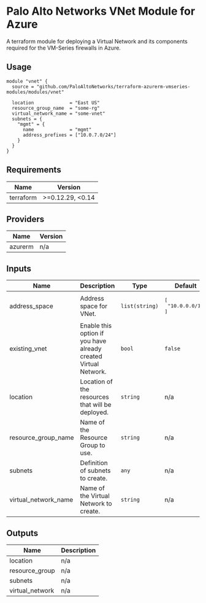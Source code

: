 Palo Alto Networks VNet Module for Azure
===========

A terraform module for deploying a Virtual Network and its components required for the VM-Series firewalls in Azure.

Usage
-----

```hcl
module "vnet" {
  source = "github.com/PaloAltoNetworks/terraform-azurerm-vmseries-modules/modules/vnet"

  location             = "East US"
  resource_group_name  = "some-rg"
  virtual_network_name = "some-vnet"
  subnets = {
    "mgmt" = {
      name             = "mgmt"
      address_prefixes = ["10.0.7.0/24"]
    }
  }
}
```

<!-- BEGINNING OF PRE-COMMIT-TERRAFORM DOCS HOOK -->
## Requirements

| Name | Version |
|------|---------|
| terraform | >=0.12.29, <0.14 |

## Providers

| Name | Version |
|------|---------|
| azurerm | n/a |

## Inputs

| Name | Description | Type | Default | Required |
|------|-------------|------|---------|:--------:|
| address\_space | Address space for VNet. | `list(string)` | <pre>[<br>  "10.0.0.0/16"<br>]</pre> | no |
| existing\_vnet | Enable this option if you have already created Virtual Network. | `bool` | `false` | no |
| location | Location of the resources that will be deployed. | `string` | n/a | yes |
| resource\_group\_name | Name of the Resource Group to use. | `string` | n/a | yes |
| subnets | Definition of subnets to create. | `any` | n/a | yes |
| virtual\_network\_name | Name of the Virtual Network to create. | `string` | n/a | yes |

## Outputs

| Name | Description |
|------|-------------|
| location | n/a |
| resource\_group | n/a |
| subnets | n/a |
| virtual\_network | n/a |

<!-- END OF PRE-COMMIT-TERRAFORM DOCS HOOK -->
